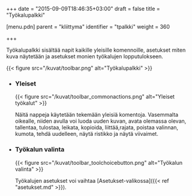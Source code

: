 +++
date = "2015-09-09T18:46:35+03:00"
draft = false
title = "Työkalupalkki"

[menu.pdn]
	parent = "kliittyma"
	identifier = "tpalkki"
	weight = 360

+++

Työkalupalkki sisältää napit kaikille yleisille komennoille, asetukset miten kuva näytetään ja asetukset monien työkalujen lopputulokseen.

{{< figure src="/kuvat/toolbar.png" alt="Työkalupalkki" >}}

*	### Yleiset
	
	{{< figure src="/kuvat/toolbar_commonactions.png" alt="Yleiset työkalut" >}}

	Näitä nappeja käytetään tekemään yleisiä komentoja. Vasemmalta oikealle, niiden avulla voi luoda uuden kuvan, avata olemassa olevan, 
	tallentaa, tulostaa, leikata, kopioida, liittää,rajata, poistaa valinnan, kumota, tehdä uudelleen, näytä ristikko ja näytä viivaimet.

*	### Työkalun valinta

	{{< figure src="/kuvat/toolbar_toolchoicebutton.png" alt="Työkalun valinta" >}}
	
	Työkalujen asetukset voi vaihtaa [Asetukset-valikossa]({{< ref "asetukset.md" >}}).

